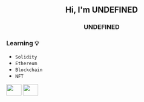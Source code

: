 
<h2 align="center">Hi, I'm UNDEFINED</h2>
<h3 align="center"> UNDEFINED </h3>

### Learning 💡
 - `Solidity` 
 - `Ethereum` 
 - `Blockchain`
 - `NFT`
<div>
 <img align="center" height="30" width="40" src="https://ethereum.org/static/a110735dade3f354a46fc2446cd52476/db4de/eth-home-icon.webp" style="max-width: 100%;">

 <img align="center" height="30" width="40" src="https://docs.soliditylang.org/en/v0.8.12/_static/logo.svg" style="max-width: 100%;">
 </div>
               







